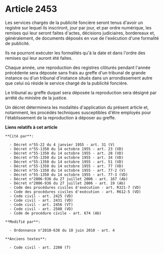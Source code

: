 # Article 2453

Les services chargés de la publicité foncière seront tenus d'avoir un registre sur lequel ils inscriront, jour par jour, et
par ordre numérique, les remises qui leur seront faites d'actes, décisions judiciaires, bordereaux et, généralement, de
documents déposés en vue de l'exécution d'une formalité de publicité.

Ils ne pourront exécuter les formalités qu'à la date et dans l'ordre des remises qui leur auront été faites.

Chaque année, une reproduction des registres clôturés pendant l'année précédente sera déposée sans frais au greffe d'un
tribunal de grande instance ou d'un tribunal d'instance situés dans un arrondissement autre que celui où réside le service
chargé de la publicité foncière. 

Le tribunal au greffe duquel sera déposée la reproduction sera désigné par arrêté du ministre de la justice.

Un décret déterminera les modalités d'application du présent article et, notamment, les procédés techniques susceptibles
d'être employés pour l'établissement de la reproduction à déposer au greffe.

**Liens relatifs à cet article**

	**Cité par**:

	  - Décret n°55-22 du 4 janvier 1955 - art. 31 (V)
	  - Décret n°55-1350 du 14 octobre 1955 - art. 23 (VD)
	  - Décret n°55-1350 du 14 octobre 1955 - art. 28 (VD)
	  - Décret n°55-1350 du 14 octobre 1955 - art. 34 (VD)
	  - Décret n°55-1350 du 14 octobre 1955 - art. 51 (VD)
	  - Décret n°55-1350 du 14 octobre 1955 - art. 77 (VD)
	  - Décret n°55-1350 du 14 octobre 1955 - art. 77-2 (V)
	  - Décret n°55-1350 du 14 octobre 1955 - art. 77-3 (VD)
	  - Décret n°2006-936 du 27 juillet 2006 - art. 167 (Ab)
	  - Décret n°2006-936 du 27 juillet 2006 - art. 19 (Ab)
	  - Code des procédures civiles d'exécution - art. R321-7 (VD)
	  - Code des procédures civiles d'exécution - art. R612-5 (VD)
	  - Code civil - art. 2425 (VD)
	  - Code civil - art. 2431 (VD)
	  - Code civil - art. 2456 (VT)
	  - Code civil - art. 2508 (VD)
	  - Code de procédure civile - art. 674 (Ab)

	**Modifié par**:

	  - Ordonnance n°2010-638 du 10 juin 2010 - art. 4

	**Anciens textes**:

	  - Code civil - art. 2200 (T)
